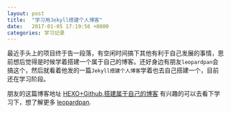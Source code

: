 ```yaml
---
layout: post
title:  "学习用Jekyll搭建个人博客"
date:   2017-01-05 17:19:56 +0800
categories: 学习记录
---
```

最近手头上的项目终于告一段落，有空闲时间搞下其他有利于自己发展的事情，思前想后觉得是时候学着搭建一个属于自己的博客。还好身边有朋友`leopardpan`会搞这个，然后就看着他发的一篇`Jekyll搭建个人博客`学着也去自己搭建一个，目前还在学习阶段。

朋友的这篇博客地址 [HEXO+Github,搭建属于自己的博客] 有兴趣的可以去看下学习下，想了解更多 [leopardpan]. 

[HEXO+Github,搭建属于自己的博客]: http://baixin.io/2015/08/HEXO%E6%90%AD%E5%BB%BA%E4%B8%AA%E4%BA%BA%E5%8D%9A%E5%AE%A2/
[leopardpan]:   http://baixin.io

